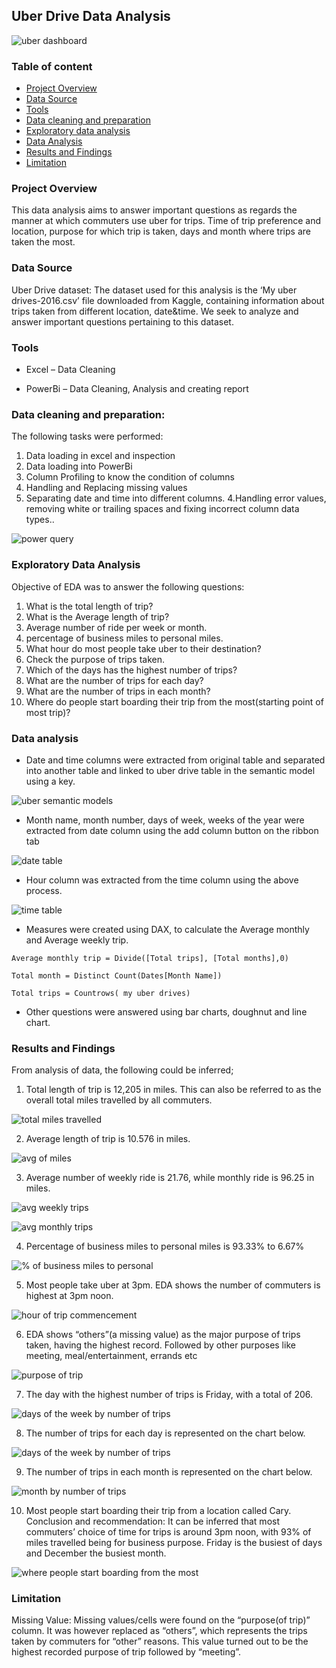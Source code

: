 ## Uber Drive Data Analysis
![uber dashboard](https://github.com/user-attachments/assets/6c1aec3a-3149-4bce-93da-c27057b45603)




### Table of content
-	[Project Overview](#project-overview)
-	[Data Source](#data-source)
-	[Tools](#tools)
-	[Data cleaning and preparation](#data-cleaning-and-preparation)
-	[Exploratory data analysis](#exploratory-data-analysis)
-	[Data Analysis](#data-analysis)
-	[Results and Findings](#results-and-findings)
-	[Limitation](#limitation)

### Project Overview
This data analysis aims to answer important questions as regards the manner at which commuters use uber for trips. Time of trip preference and location, purpose for which trip is taken, days and month where trips are taken the most.


### Data Source

Uber Drive dataset: The dataset used for this analysis is the ‘My uber drives-2016.csv’ file downloaded from Kaggle, containing information about trips taken from different location, date&time. We seek to analyze and answer important questions pertaining to this dataset.

### Tools
- Excel – Data Cleaning

- PowerBi – Data Cleaning, Analysis and creating report


### Data cleaning and preparation:

The following tasks were performed:

1. Data loading in excel and inspection
2. Data loading into PowerBi
3. Column Profiling to know the condition of columns
4. Handling and Replacing missing values
5. Separating date and time into different columns.
4.Handling error values, removing white or trailing spaces and fixing incorrect column data types..

![power query](https://github.com/TheOlajide/Uber-drive-analysis/assets/155437593/16f8716e-8825-40fb-b3d8-e567c8258c72)


### Exploratory Data Analysis

Objective of EDA was to answer the following questions:

1. What is the total length of trip?
2. What is the Average length of trip?
3. ⁠Average number of ride per week or month.
4. ⁠percentage of business miles to personal miles.
5. ⁠What hour do most people take uber to their destination?
6. Check the purpose of trips taken.
7. ⁠Which of the days has the highest number of trips?
8. ⁠What are the number of trips for each day?
9. ⁠What are the number of trips in each month?
10. ⁠Where do people start boarding their trip from the most(starting point of most trip)? 

### Data analysis

-	Date and time columns were extracted from original table and separated into another table and linked to uber drive table in the semantic model using a key.

![uber semantic models](https://github.com/TheOlajide/Uber-drive-analysis/assets/155437593/d7725453-8444-4a30-81e8-87c412ac82fc)

-	Month name, month number, days of week, weeks of the year were extracted from date column using the add column button on the ribbon tab

![date table](https://github.com/TheOlajide/Uber-drive-analysis/assets/155437593/6a162f3c-d719-4a10-a8d4-0f2a52087a60)

-	Hour column was extracted from the time column using the above process.

![time table](https://github.com/TheOlajide/Uber-drive-analysis/assets/155437593/18cd556c-c31f-44b1-ad4f-55fc26f06e81)

-	Measures were created using DAX, to calculate the Average monthly and Average weekly trip.

```
Average monthly trip = Divide([Total trips], [Total months],0)

Total month = Distinct Count(Dates[Month Name])

Total trips = Countrows( my uber drives)
```
-	Other questions were answered using bar charts, doughnut and line chart.


### Results and Findings

From analysis of data, the following could be inferred;

1. Total length of trip is 12,205 in miles. This can also be referred to as the overall total miles travelled by all commuters.

![total miles travelled](https://github.com/TheOlajide/Uber-drive-analysis/assets/155437593/ec94087d-9445-4b9b-981d-f9cafce93782)

2. ⁠Average length of trip is 10.576 in miles.

![avg of miles](https://github.com/TheOlajide/Uber-drive-analysis/assets/155437593/b9d4887a-c655-4366-988b-ade5ee80e79a)

3. ⁠Average number of weekly ride is 21.76, while monthly ride is 96.25 in miles.

![avg weekly trips](https://github.com/TheOlajide/Uber-drive-analysis/assets/155437593/91d400b1-8417-4e07-95f2-4d00a82538b2)

![avg monthly trips](https://github.com/TheOlajide/Uber-drive-analysis/assets/155437593/b8d7deea-06fc-4a53-bf04-b28f4db0b8d7)

4. ⁠Percentage of business miles to personal miles is 93.33% to 6.67%

![% of business miles to personal](https://github.com/TheOlajide/Uber-drive-analysis/assets/155437593/5c818a06-eb6f-4750-b1bb-4bd22570df23)

5. ⁠Most people take uber at 3pm. EDA shows the number of commuters is highest at 3pm noon.

![hour of trip commencement](https://github.com/TheOlajide/Uber-drive-analysis/assets/155437593/e260d076-e8b8-47be-9652-dd1bd983b465)

6. ⁠EDA shows “others”(a missing value) as the major purpose of trips taken, having the highest record. Followed by other purposes like meeting, meal/entertainment, errands etc

![purpose of trip](https://github.com/TheOlajide/Uber-drive-analysis/assets/155437593/bbb030e2-7542-49d3-8ec8-361226486e05)

7. ⁠The day with the highest number of trips is Friday, with a total of 206.

![days of the week by number of trips](https://github.com/TheOlajide/Uber-drive-analysis/assets/155437593/b78215c8-39f8-4bde-aaa3-0a8e60f428cd)

8. ⁠The number of trips for each day is represented on the chart below.

![days of the week by number of trips](https://github.com/TheOlajide/Uber-drive-analysis/assets/155437593/9dc74091-7529-427d-b683-94be3488686e)


9. ⁠The number of trips in each month is represented on the chart below.

![month by number of trips](https://github.com/TheOlajide/Uber-drive-analysis/assets/155437593/0e814be4-e951-4cf1-ada3-3337a4162cc4)

10. ⁠Most people start boarding their trip from a location called Cary. Conclusion and recommendation: It can be inferred that most commuters’ choice of time for trips is around 3pm noon, with 93% of miles travelled being for business purpose. Friday is the busiest of days and December the busiest month.

![where people start boarding from the most](https://github.com/TheOlajide/Uber-drive-analysis/assets/155437593/b85e5672-0cbf-4728-aa52-b3309986355f)


### Limitation

Missing Value: Missing values/cells were found on the “purpose(of trip)” column. It was however replaced as “others”, which represents the trips taken by commuters for “other” reasons. This value turned out to be the highest recorded purpose of trip followed by “meeting”.

